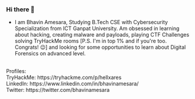 <!--[ ![MasterHead](your image link) ](https://github.com/Bhavin-Amesara)-->
### Hi there 👋

<!--
**Bhavin-Amesara/Bhavin-Amesara** is a ✨ _special_ ✨ repository because its `README.md` (this file) appears on your GitHub profile.

Here are some ideas to get you started:
-->

- I am Bhavin Amesara, Studying B.Tech CSE with Cybersecurity Specialization from ICT Ganpat University. Am obsessed in learning about hacking, creating malware and payloads, playing CTF Challenges solving TryHackMe rooms [P.S. I'm in top 1% and if you're too. Congrats! :wink:] and looking for some opportunities to learn about Digital Forensics on advanced level. 

</br>
Profiles: </br>
TryHackMe: https://tryhackme.com/p/hellxares</br>
LinkedIn: https://www.linkedin.com/in/bhavinamesara/</br>
Twitter: https://twitter.com/bhavinamesara</br>
